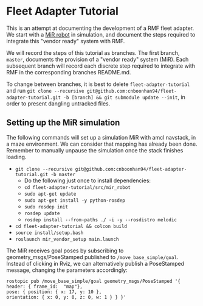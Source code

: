 # Fleet Adapter Tutorial
This is an attempt at documenting the development of a RMF fleet adapter. We start with a [MiR robot](https://github.com/dfki-ric/mir_robot) in simulation, and document the steps required to integrate this "vendor ready" system with RMF. 

We will record the steps of this tutorial as branches. The first branch, `master`, documents the provision of a "vendor ready" system (MiR). Each subsequent branch will record each discrete step required to integrate with RMF in the corresponding branches README.md.

To change between branches, it is best to delete `fleet-adapter-tutorial` and run `git clone --recursive git@github.com:cnboonhan94/fleet-adapter-tutorial.git -b [branch] && git submodule update --init`, in order to present dangling untracked files.

## Setting up the MiR simulation
The following commands will set up a simulation MiR with amcl navstack, in a maze environment. We can consider that mapping has already been done. Remember to manually unpause the simulation once the stack finishes loading.

* `git clone --recursive git@github.com:cnboonhan94/fleet-adapter-tutorial.git -b master`
  * Do the following just once to install dependencies:
  * `cd fleet-adapter-tutorial/src/mir_robot`
  * `sudo apt-get update`
  * `sudo apt-get install -y python-rosdep`
  * `sudo rosdep init`
  * `rosdep update`
  * `rosdep install --from-paths ./ -i -y --rosdistro melodic`
* `cd fleet-adapter-tutorial && colcon build`
* `source install/setup.bash`
* `roslaunch mir_vendor_setup main.launch`

The MiR receives goal poses by subscribing to geometry_msgs/PoseStamped published to `/move_base_simple/goal`. Instead of clicking in Rviz, we can alternatively publish a PoseStamped message, changing the parameters accordingly:
```
rostopic pub /move_base_simple/goal geometry_msgs/PoseStamped '{ header: { frame_id:  "map"}, 
pose: { position: { x: 17, y: 10 }, 
orientation: { x: 0, y: 0, z: 0, w: 1 } } }'
```
